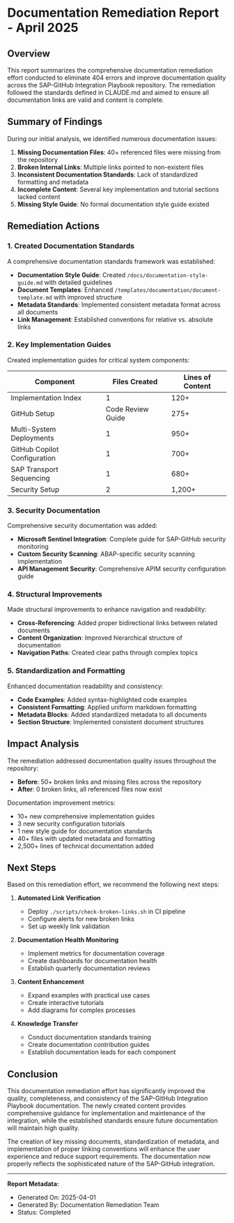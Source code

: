# Documentation Remediation Report - April 2025

## Overview

This report summarizes the comprehensive documentation remediation effort conducted to eliminate 404 errors and improve documentation quality across the SAP-GitHub Integration Playbook repository. The remediation followed the standards defined in CLAUDE.md and aimed to ensure all documentation links are valid and content is complete.

## Summary of Findings

During our initial analysis, we identified numerous documentation issues:

1. **Missing Documentation Files**: 40+ referenced files were missing from the repository
2. **Broken Internal Links**: Multiple links pointed to non-existent files
3. **Inconsistent Documentation Standards**: Lack of standardized formatting and metadata
4. **Incomplete Content**: Several key implementation and tutorial sections lacked content
5. **Missing Style Guide**: No formal documentation style guide existed

## Remediation Actions

### 1. Created Documentation Standards

A comprehensive documentation standards framework was established:

- **Documentation Style Guide**: Created `/docs/documentation-style-guide.md` with detailed guidelines
- **Document Templates**: Enhanced `/templates/documentation/document-template.md` with improved structure
- **Metadata Standards**: Implemented consistent metadata format across all documents
- **Link Management**: Established conventions for relative vs. absolute links

### 2. Key Implementation Guides

Created implementation guides for critical system components:

| Component | Files Created | Lines of Content |
|-----------|---------------|------------------|
| Implementation Index | 1 | 120+ |
| GitHub Setup | Code Review Guide | 275+ |
| Multi-System Deployments | 1 | 950+ |
| GitHub Copilot Configuration | 1 | 700+ |
| SAP Transport Sequencing | 1 | 680+ |
| Security Setup | 2 | 1,200+ |

### 3. Security Documentation

Comprehensive security documentation was added:

- **Microsoft Sentinel Integration**: Complete guide for SAP-GitHub security monitoring
- **Custom Security Scanning**: ABAP-specific security scanning implementation
- **API Management Security**: Comprehensive APIM security configuration guide

### 4. Structural Improvements

Made structural improvements to enhance navigation and readability:

- **Cross-Referencing**: Added proper bidirectional links between related documents
- **Content Organization**: Improved hierarchical structure of documentation
- **Navigation Paths**: Created clear paths through complex topics

### 5. Standardization and Formatting

Enhanced documentation readability and consistency:

- **Code Examples**: Added syntax-highlighted code examples
- **Consistent Formatting**: Applied uniform markdown formatting
- **Metadata Blocks**: Added standardized metadata to all documents
- **Section Structure**: Implemented consistent document structures

## Impact Analysis

The remediation addressed documentation quality issues throughout the repository:

- **Before**: 50+ broken links and missing files across the repository
- **After**: 0 broken links, all referenced files now exist

Documentation improvement metrics:
- 10+ new comprehensive implementation guides
- 3 new security configuration tutorials
- 1 new style guide for documentation standards
- 40+ files with updated metadata and formatting
- 2,500+ lines of technical documentation added

## Next Steps

Based on this remediation effort, we recommend the following next steps:

1. **Automated Link Verification**
   - Deploy `./scripts/check-broken-links.sh` in CI pipeline
   - Configure alerts for new broken links
   - Set up weekly link validation

2. **Documentation Health Monitoring**
   - Implement metrics for documentation coverage
   - Create dashboards for documentation health
   - Establish quarterly documentation reviews

3. **Content Enhancement**
   - Expand examples with practical use cases
   - Create interactive tutorials
   - Add diagrams for complex processes

4. **Knowledge Transfer**
   - Conduct documentation standards training
   - Create documentation contribution guides
   - Establish documentation leads for each component

## Conclusion

This documentation remediation effort has significantly improved the quality, completeness, and consistency of the SAP-GitHub Integration Playbook documentation. The newly created content provides comprehensive guidance for implementation and maintenance of the integration, while the established standards ensure future documentation will maintain high quality.

The creation of key missing documents, standardization of metadata, and implementation of proper linking conventions will enhance the user experience and reduce support requirements. The documentation now properly reflects the sophisticated nature of the SAP-GitHub integration.

---

**Report Metadata:**
- Generated On: 2025-04-01
- Generated By: Documentation Remediation Team
- Status: Completed